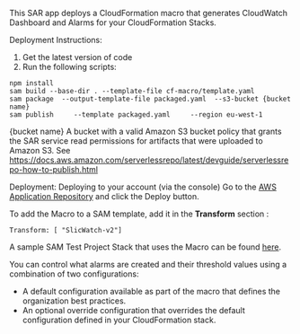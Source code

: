 This SAR app deploys a CloudFormation macro that generates CloudWatch Dashboard and Alarms for your CloudFormation Stacks.

Deployment Instructions:
1. Get the latest version of code
1. Run the following scripts:
```
npm install
sam build --base-dir . --template-file cf-macro/template.yaml
sam package  --output-template-file packaged.yaml  --s3-bucket {bucket name}
sam publish     --template packaged.yaml     --region eu-west-1
```
{bucket name}  A  bucket with a valid Amazon S3 bucket policy that grants the SAR service read permissions for artifacts that were uploaded to Amazon S3. See https://docs.aws.amazon.com/serverlessrepo/latest/devguide/serverlessrepo-how-to-publish.html 

Deployment:
Deploying to your account (via the console)
Go to the [AWS Application Repository](https://serverlessrepo.aws.amazon.com/applications) and click the Deploy button.

To add the Macro to a SAM template,  add it in the **Transform** section :
```
Transform: [ "SlicWatch-v2"]

```
A sample SAM Test Project Stack that uses the Macro can be found [here](https://github.com/fourTheorem/slic-watch).

You can control what alarms are created and their threshold values using a combination of two configurations:
 - A default configuration available as part of the macro that defines the organization best practices.
 - An optional override configuration that overrides the default configuration defined in your CloudFormation stack.


